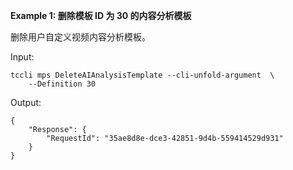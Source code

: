 **Example 1: 删除模板 ID 为 30 的内容分析模板**

删除用户自定义视频内容分析模板。

Input: 

```
tccli mps DeleteAIAnalysisTemplate --cli-unfold-argument  \
    --Definition 30
```

Output: 
```
{
    "Response": {
        "RequestId": "35ae8d8e-dce3-42851-9d4b-559414529d931"
    }
}
```

